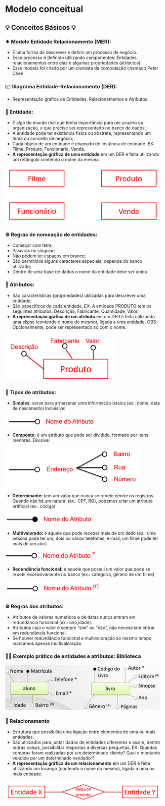 # Modelo conceitual

## 💡 Conceitos Básicos 💡

### ⚜ Modelo Entidade Relacionamento (MER):

- É uma forma de descrever e definir um processo de negócio.
- Esse processo é definido utilizando componentes: Entidades, relacionamentos entre elas e algumas propriedades (atributos).
- Esse modelo foi criado por um cientista da computação chamado Peter Chen.

### 📈 Diagrama Entidade-Relacionamento (DER):

- Representação gráfica de Entidades, Relacionamentos e Atributos.

### 📝 Entidade:

- É algo do mundo real que tenha importância para um usuário ou organização, e que precise ser
representado no banco de dados;
- A entidade pode ter existência física ou abstrata, representando um tema ou conceito de negócio;
- Cada objeto de um entidade é chamado de instância de entidade. EX: Filme, Produto, Funcionário, Venda.
- **A representação gráfica de uma entidade** em um DER é feita utilizando um retângulo contendo o nome da mesma.

![Entidade](Imagens/Entidades.png)

### ⚙ Regras de nomeação de entidades:

- Começar com letra;
- Palavras no singular;
- Não podem ter espaços em branco;
- São permitidos alguns caracteres especiais, depende do banco utilizado;
- Dentro de uma base de dados o nome da entidade deve ser único.

### 📲 Atributos:

- São características (propriedades) utilizadas para descrever uma entidade;
- São específicos de cada entidade. EX: A entidade PRODUTO tem os seguintes
atributos: Descrição, Fabricante, Quantidade, Valor.
- **A representação gráfica de um atributo** em um DER é feita utilizando uma elipse (contendo o nome do mesmo), ligada a uma entidade. OBS: Opcionalmente, pode ser representado só com o nome.

![Atributos e entidades](Imagens/Atributos_entidades.png)

### 📍 Tipos de atributos:

- **Simples:** serve para armazenar uma informação básica (ex.: nome, data de nascimento) Indivisível.

![Atributo simples](Imagens/Atributo_simples.png)

- **Composto:** é um atributo que pode ser dividido, formado por itens menores. Divisível

![Atributo composto](Imagens/Atributo_composto.png)

- **Determinante:** tem um valor que nunca se repete dentre os registros. Quando não há um natural (ex.: CPF, RG), podemos criar um atributo artificial (ex.: código)

![Atributo determinante](Imagens/Atributo_determinante.png)

- **Multivalorado:** é aquele que pode receber mais de um dado (ex.: uma pessoa pode ter um, dois ou vários telefones, e-mail; um filme pode ter mais de um ator)

![Atributo multivalorado](Imagens/Atributo_multivalorado.png)

- **Redundância funcional:** é aquele que possui um valor que pode se repetir excessivamente no banco (ex.: categoria, gênero de um filme)

![Atributo redundante](Imagens/Atributo_redundante.png)

### ⚙ Regras dos atributos:

- Atributos de valores numéricos e de datas nunca entram em redundância funcional (ex.: ano,idade).
- Atributos cujo o valor é sempre “sim” ou “não”, não necessitam entrar em redundância funcional.
- Se houver redundância funcional e multivaloração ao mesmo tempo, marcamos apenas multivaloração.

### ✍🏻 Exemplo prático de entidades e atributos: Biblioteca

![Exemplo biblioteca](Imagens/Biblioteca.png)

### 🔗 Relacionamento

- Estrutura que possibilita uma ligação entre elementos de uma ou mais entidades.
- São utilizados para juntar dados de entidades diferentes e assim, dentre outras coisas, possibilitar respostas a diversas perguntas. EX: Quantas compras foram realizadas por um
determinado cliente? Qual o montante vendido por um determinado vendedor?
- **A representação gráfica de um relacionamento** em um DER é feita utilizando um losango (contendo o nome do mesmo), ligada a uma ou mais entidade.

![Relacionamento](Imagens/Relacionamento.png)